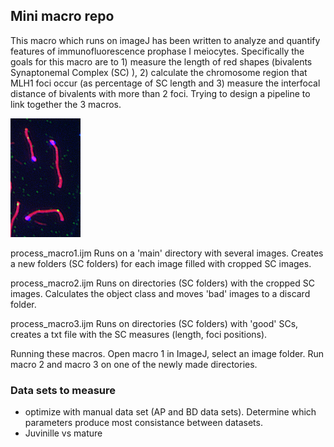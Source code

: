 ## Mini macro repo

This macro which runs on imageJ has been written to analyze and quantify features of immunofluorescence prophase I meiocytes. Specifically the goals for this macro are to 1) measure the length of red shapes (bivalents Synaptonemal Complex (SC) ), 2) calculate the chromosome region that MLH1 foci occur (as percentage of SC length and 3) measure the interfocal distance of bivalents with more than 2 foci.
Trying to design a pipeline to link together the 3 macros.

![cell](./Images/test1.png)


process_macro1.ijm
Runs on a 'main' directory with several images. Creates a new folders (SC folders) for each image filled with cropped SC images.

process_macro2.ijm
Runs on directories (SC folders) with the cropped SC images. Calculates the object class and moves 'bad' images to a discard folder.

process_macro3.ijm
Runs on directories (SC folders) with 'good' SCs, creates a txt file with the SC measures (length, foci positions).

Running these macros.
Open macro 1 in ImageJ, select an image folder. Run macro 2 and macro 3 on one of the newly made directories.


### Data sets to measure
  - optimize with manual data set (AP and BD data sets). Determine which parameters produce most consistance between datasets.
  - Juvinille vs mature
